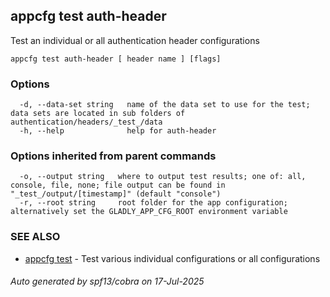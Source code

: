 ## appcfg test auth-header

Test an individual or all authentication header configurations

```
appcfg test auth-header [ header name ] [flags]
```

### Options

```
  -d, --data-set string   name of the data set to use for the test; data sets are located in sub folders of authentication/headers/_test_/data
  -h, --help              help for auth-header
```

### Options inherited from parent commands

```
  -o, --output string   where to output test results; one of: all, console, file, none; file output can be found in "_test_/output/[timestamp]" (default "console")
  -r, --root string     root folder for the app configuration; alternatively set the GLADLY_APP_CFG_ROOT environment variable
```

### SEE ALSO

* [appcfg test](appcfg_test.md)	 - Test various individual configurations or all configurations

###### Auto generated by spf13/cobra on 17-Jul-2025

